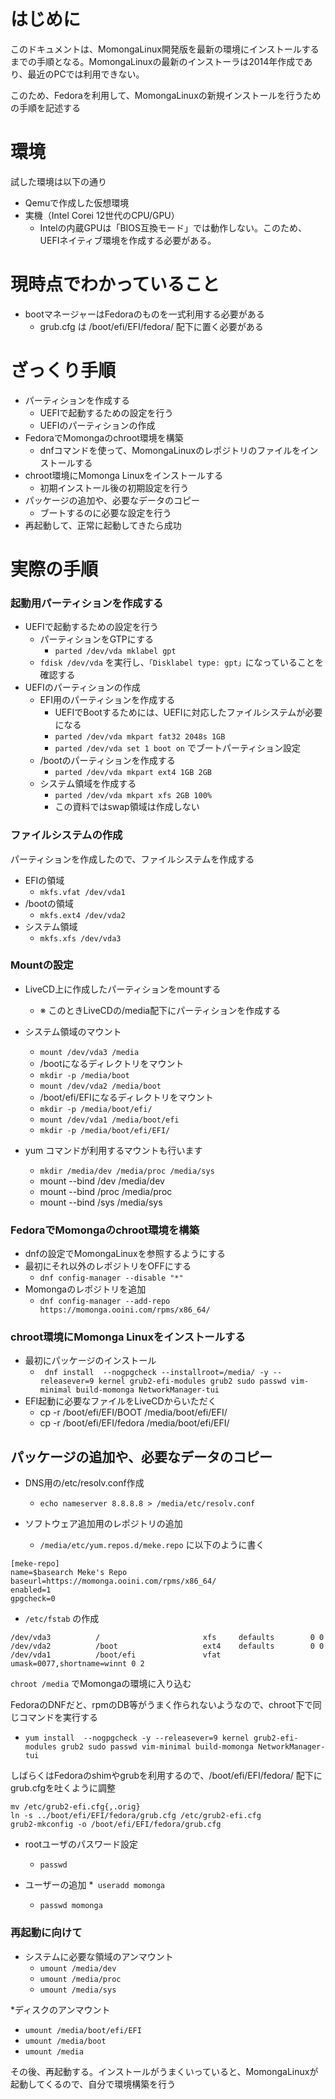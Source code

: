 # はじめに
このドキュメントは、MomongaLinux開発版を最新の環境にインストールするまでの手順となる。MomongaLinuxの最新のインストーラは2014年作成であり、最近のPCでは利用できない。

このため、Fedoraを利用して、MomongaLinuxの新規インストールを行うための手順を記述する

# 環境
試した環境は以下の通り

* Qemuで作成した仮想環境
* 実機（Intel Corei 12世代のCPU/GPU）
  * Intelの内蔵GPUは「BIOS互換モード」では動作しない。このため、UEFIネイティブ環境を作成する必要がある。

# 現時点でわかっていること

* bootマネージャーはFedoraのものを一式利用する必要がある
  * grub.cfg は /boot/efi/EFI/fedora/ 配下に置く必要がある

# ざっくり手順

* パーティションを作成する
  * UEFIで起動するための設定を行う
  * UEFIのパーティションの作成
* FedoraでMomongaのchroot環境を構築
  * dnfコマンドを使って、MomongaLinuxのレポジトリのファイルをインストールする
* chroot環境にMomonga Linuxをインストールする
  * 初期インストール後の初期設定を行う
* パッケージの追加や、必要なデータのコピー
  * ブートするのに必要な設定を行う
* 再起動して、正常に起動してきたら成功

# 実際の手順

### 起動用パーティションを作成する

* UEFIで起動するための設定を行う
  * パーティションをGTPにする
    * ```parted /dev/vda mklabel gpt```
  * ```fdisk /dev/vda``` を実行し、```「Disklabel type: gpt」```になっていることを確認する
* UEFIのパーティションの作成
  * EFI用のパーティションを作成する
    * UEFIでBootするためには、UEFIに対応したファイルシステムが必要になる
    * ```parted /dev/vda mkpart fat32 2048s 1GB```
    * ```parted /dev/vda set 1 boot on``` でブートパーティション設定
  * /bootのパーティションを作成する
    * ```parted /dev/vda mkpart ext4 1GB 2GB```
  * システム領域を作成する
    * ```parted /dev/vda mkpart xfs 2GB 100%```
    * この資料ではswap領域は作成しない
 

### ファイルシステムの作成
パーティションを作成したので、ファイルシステムを作成する

* EFIの領域
  * ```mkfs.vfat /dev/vda1```
* /bootの領域
  * ```mkfs.ext4 /dev/vda2```
* システム領域
  * ```mkfs.xfs /dev/vda3```


### Mountの設定

* LiveCD上に作成したパーティションをmountする
  * ※ このときLiveCDの/media配下にパーティションを作成する

* システム領域のマウント
    * ``` mount /dev/vda3 /media ```
  *  /bootになるディレクトリをマウント
    * ``` mkdir -p /media/boot ```
    * ``` mount /dev/vda2 /media/boot ```
  *  /boot/efi/EFIになるディレクトリをマウント
    * ``` mkdir -p /media/boot/efi/ ```
    * ``` mount /dev/vda1 /media/boot/efi ```
    * ``` mkdir -p /media/boot/efi/EFI/ ```

* yum コマンドが利用するマウントも行います
  *  ```mkdir /media/dev /media/proc /media/sys```
  * mount --bind /dev /media/dev
  * mount --bind /proc /media/proc
  * mount --bind /sys /media/sys

### FedoraでMomongaのchroot環境を構築

* dnfの設定でMomongaLinuxを参照するようにする
* 最初にそれ以外のレポジトリをOFFにする
  * ``` dnf config-manager --disable "*" ```
* Momongaのレポジトリを追加 
  * ``` dnf config-manager --add-repo https://momonga.ooini.com/rpms/x86_64/ ```

### chroot環境にMomonga Linuxをインストールする
* 最初にパッケージのインストール
  * ``` dnf install  --nogpgcheck --installroot=/media/ -y --releasever=9 kernel grub2-efi-modules grub2 sudo passwd vim-minimal build-momonga NetworkManager-tui```
* EFI起動に必要なファイルをLiveCDからいただく
  * cp -r  /boot/efi/EFI/BOOT /media/boot/efi/EFI/
  * cp -r  /boot/efi/EFI/fedora /media/boot/efi/EFI/

## パッケージの追加や、必要なデータのコピー

* DNS用の/etc/resolv.conf作成
  * ```echo nameserver 8.8.8.8 > /media/etc/resolv.conf```


* ソフトウェア追加用のレポジトリの追加
  * ```/media/etc/yum.repos.d/meke.repo``` に以下のように書く

```
[meke-repo]
name=$basearch Meke's Repo
baseurl=https://momonga.ooini.com/rpms/x86_64/
enabled=1
gpgcheck=0
```

* ```/etc/fstab``` の作成
```
/dev/vda3          /                       xfs     defaults        0 0
/dev/vda2          /boot                   ext4    defaults        0 0
/dev/vda1          /boot/efi               vfat    umask=0077,shortname=winnt 0 2
```


```chroot /media``` でMomongaの環境に入り込む

FedoraのDNFだと、rpmのDB等がうまく作られないようなので、chroot下で同じコマンドを実行する
  * ```yum install  --nogpgcheck -y --releasever=9 kernel grub2-efi-modules grub2 sudo passwd vim-minimal build-momonga NetworkManager-tui```

しばらくはFedoraのshimやgrubを利用するので、/boot/efi/EFI/fedora/ 配下にgrub.cfgを吐くように調整
```
mv /etc/grub2-efi.cfg{,.orig}
ln -s ../boot/efi/EFI/fedora/grub.cfg /etc/grub2-efi.cfg
grub2-mkconfig -o /boot/efi/EFI/fedora/grub.cfg 
```



* rootユーザのパスワード設定
  * ```passwd```  

* ユーザーの追加
  *``` useradd momonga```
  * ```passwd momonga```

### 再起動に向けて

* システムに必要な領域のアンマウント
  * ``` umount /media/dev ```
  * ``` umount /media/proc ```
  * ``` umount /media/sys ```
  
*ディスクのアンマウント
  * ``` umount /media/boot/efi/EFI ``` 
  * ``` umount /media/boot ```
  * ``` umount /media ```

その後、再起動する。インストールがうまくいっていると、MomongaLinuxが起動してくるので、自分で環境構築を行う
